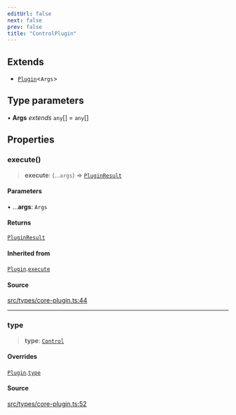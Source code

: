 ```yaml
---
editUrl: false
next: false
prev: false
title: "ControlPlugin"
---
```


## Extends

- [`Plugin`](/v4/api/interfaces/plugin/)\<`Args`\>

## Type parameters

• **Args** *extends* `any`[] = `any`[]

## Properties

### execute()

> **execute**: (...`args`) => [`PluginResult`](/v4/api/type-aliases/pluginresult/)

#### Parameters

• ...**args**: `Args`

#### Returns

[`PluginResult`](/v4/api/type-aliases/pluginresult/)

#### Inherited from

[`Plugin`](/v4/api/interfaces/plugin/).[`execute`](/v4/api/interfaces/plugin/#execute)

#### Source

[src/types/core-plugin.ts:44](https://github.com/sern-handler/handler/blob/513ac8edf4d89ef8d6a1ed18ea3d08f31adf7ddb/src/types/core-plugin.ts#L44)

***

### type

> **type**: [`Control`](/v4/api/enumerations/plugintype/#control)

#### Overrides

[`Plugin`](/v4/api/interfaces/plugin/).[`type`](/v4/api/interfaces/plugin/#type)

#### Source

[src/types/core-plugin.ts:52](https://github.com/sern-handler/handler/blob/513ac8edf4d89ef8d6a1ed18ea3d08f31adf7ddb/src/types/core-plugin.ts#L52)
